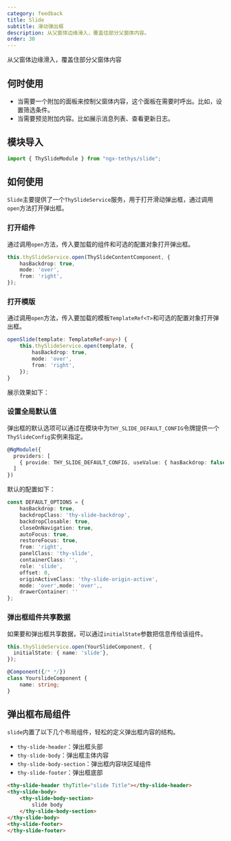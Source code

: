 ```yaml
---
category: feedback
title: Slide
subtitle: 滑动弹出框
description: 从父窗体边缘滑入，覆盖住部分父窗体内容。
order: 30
---
```


<alert>从父窗体边缘滑入，覆盖住部分父窗体内容</alert>

## 何时使用

- 当需要一个附加的面板来控制父窗体内容，这个面板在需要时呼出。比如，设置筛选条件。
- 当需要预览附加内容。比如展示消息列表、查看更新日志。

## 模块导入
```ts
import { ThySlideModule } from "ngx-tethys/slide";
```

## 如何使用

`Slide`主要提供了一个`ThySlideService`服务，用于打开滑动弹出框，通过调用`open`方法打开弹出框。

### 打开组件
通过调用`open`方法，传入要加载的组件和可选的配置对象打开弹出框。

```ts
this.thySlideService.open(ThySlideContentComponent, {
    hasBackdrop: true,
    mode: 'over',
    from: 'right',
});
```

### 打开模版

通过调用`open`方法，传入要加载的模板`TemplateRef<T>`和可选的配置对象打开弹出框。

```ts
openSlide(template: TemplateRef<any>) {
    this.thySlideService.open(template, {
        hasBackdrop: true,
        mode: 'over',
        from: 'right',
    });
}
```

展示效果如下：
<example name="thy-slide-basic-example" />

### 设置全局默认值

弹出框的默认选项可以通过在模块中为`THY_SLIDE_DEFAULT_CONFIG`令牌提供一个`ThySlideConfig`实例来指定。

```ts
@NgModule({
  providers: [
    { provide: THY_SLIDE_DEFAULT_CONFIG, useValue: { hasBackdrop: false }}
  ]
})
```
默认的配置如下：
```ts
const DEFAULT_OPTIONS = {
    hasBackdrop: true,
    backdropClass: 'thy-slide-backdrop',
    backdropClosable: true,
    closeOnNavigation: true,
    autoFocus: true,
    restoreFocus: true,
    from: 'right',
    panelClass: 'thy-slide',
    containerClass: '',
    role: 'slide',
    offset: 0,
    originActiveClass: 'thy-slide-origin-active',
    mode: 'over',mode: 'over',,
    drawerContainer: ''
};
```

### 弹出框组件共享数据
如果要和弹出框共享数据，可以通过`initialState`参数把信息传给该组件。

```ts
this.thySlideService.open(YourSlideComponent, {
  initialState: { name: 'slide'},
});

@Component({/* */})
class YourslideComponent {
    name: string;
}
```

## 弹出框布局组件

`slide`内置了以下几个布局组件，轻松的定义弹出框内容的结构。
- `thy-slide-header`：弹出框头部 
- `thy-slide-body`：弹出框主体内容
- `thy-slide-body-section`：弹出框内容块区域组件
- `thy-slide-footer`：弹出框底部

```html
<thy-slide-header thyTitle="slide Title"></thy-slide-header>
<thy-slide-body>
    <thy-slide-body-section>
        slide body
    </thy-slide-body-section>
</thy-slide-body>
<thy-slide-footer>
</thy-slide-footer>
```



